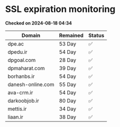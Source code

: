 # SSL expiration monitoring

**Checked on 2024-08-18 04:34**

| Domain | Remained | Status       |
|--------|----------|--------------|
| dpe.ac     | 53 Day   | ✅ |
| dpedu.ir     | 54 Day   | ✅ |
| dpgoal.com     | 28 Day   | ✅ |
| dpmaharat.com     | 39 Day   | ✅ |
| borhanbs.ir     | 54 Day   | ✅ |
| danesh-online.com     | 55 Day   | ✅ |
| ava-crm.ir     | 54 Day   | ✅ |
| darkoobjob.ir     | 80 Day   | ✅ |
| mettis.ir     | 34 Day   | ✅ |
| liaan.ir     | 38 Day   | ✅ |
